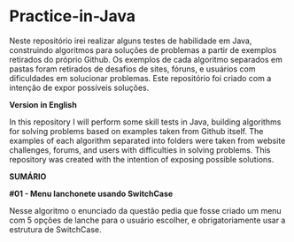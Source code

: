 # Practice-in-Java

Neste repositório irei realizar alguns testes de habilidade em Java, construindo algoritmos para soluções de problemas a partir de exemplos retirados do próprio Github.
Os exemplos de cada algoritmo separados em pastas foram retirados de desafios de sites, fóruns, e usuários com dificuldades em solucionar problemas.
Este repositório foi criado com a intenção de expor possíveis soluções.

**Version in English**

In this repository I will perform some skill tests in Java, building algorithms for solving problems based on examples taken from Github itself.
The examples of each algorithm separated into folders were taken from website challenges, forums, and users with difficulties in solving problems.
This repository was created with the intention of exposing possible solutions.

**SUMÁRIO**

**#01 - Menu lanchonete usando SwitchCase**

Nesse algoritmo o enunciado da questão pedia que fosse criado um menu com 5 opções de lanche para o usuário escolher, e obrigatoriamente usar a estrutura de SwitchCase.
